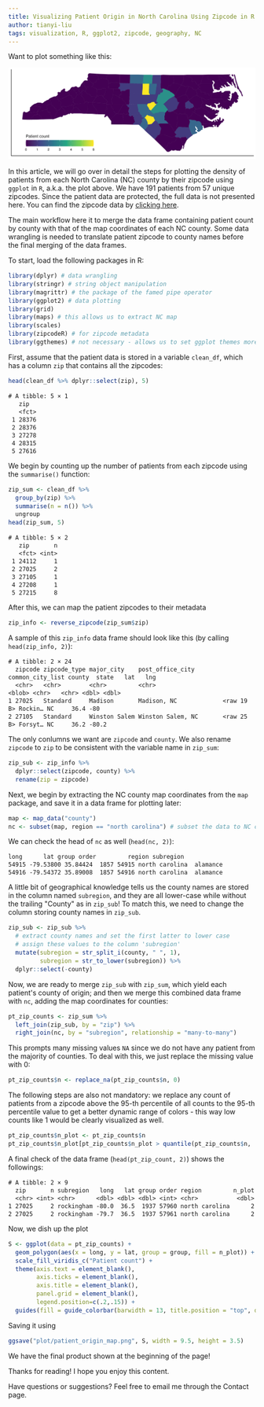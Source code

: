 ```yaml
---
title: Visualizing Patient Origin in North Carolina Using Zipcode in R
author: tianyi-liu
tags: visualization, R, ggplot2, zipcode, geography, NC
---
```


Want to plot something like this:

![Patient Count by NC County](/images/patient_origin_map.jpg)

In this article, we will go over in detail the steps for plotting the density of
patients from each North Carolina (NC) county by their zipcode using `ggplot` in
`R`, a.k.a. the plot above. We have 191 patients from 57 unique zipcodes.
Since the patient data are protected, the full data is not presented here. You can find the
zipcode data by [clicking here](https://docs.google.com/spreadsheets/d/1wZhaS7GGySFX62BjRGlKjSMf0AyekCGeiJEjaZaLUBA/edit?usp=sharing).

The main workflow here it to merge the data frame containing patient count by county with
that of the map coordinates of each NC county. Some data wrangling is needed to translate
patient zipcode to county names before the final merging of the data frames.

To start, load the following packages in R:
```R
library(dplyr) # data wrangling
library(stringr) # string object manipulation
library(magrittr) # the package of the famed pipe operator
library(ggplot2) # data plotting
library(grid)
library(maps) # this allows us to extract NC map
library(scales)
library(zipcodeR) # for zipcode metadata
library(ggthemes) # not necessary - allows us to set ggplot themes more easily
```

First, assume that the patient data is stored in a variable `clean_df`, which has a
column `zip` that contains all the zipcodes:
```R
head(clean_df %>% dplyr::select(zip), 5)
```
```
# A tibble: 5 × 1
   zip  
   <fct>
 1 28376
 2 28376
 3 27278
 4 28315
 5 27616
```
We begin by counting up the number of patients from each zipcode using the `summarise()`
function:
```R
zip_sum <- clean_df %>%
  group_by(zip) %>%
  summarise(n = n()) %>%
  ungroup
head(zip_sum, 5)
```
```
# A tibble: 5 × 2
   zip       n
   <fct> <int>
 1 24112     1
 2 27025     2
 3 27105     1
 4 27208     1
 5 27215     8
```
After this, we can map the patient zipcodes to their metadata
```R
zip_info <- reverse_zipcode(zip_sum$zip)
```
A sample of this `zip_info` data frame should look like this (by calling `head(zip_info, 2)`):
```
# A tibble: 2 × 24
  zipcode zipcode_type major_city    post_office_city  common_city_list county  state   lat   lng
  <chr>   <chr>        <chr>         <chr>                       <blob> <chr>   <chr> <dbl> <dbl>
1 27025   Standard     Madison       Madison, NC             <raw 19 B> Rockin… NC     36.4 -80  
2 27105   Standard     Winston Salem Winston Salem, NC       <raw 25 B> Forsyt… NC     36.2 -80.2
```
The only conlumns we want are `zipcode` and `county`. We also rename `zipcode` to `zip`
to be consistent with the variable name in `zip_sum`:
```R
zip_sub <- zip_info %>%
  dplyr::select(zipcode, county) %>%
  rename(zip = zipcode)
```

Next, we begin by extracting the NC county map coordinates from the `map` package,
and save it in a data frame for plotting later:
```R
map <- map_data("county")
nc <- subset(map, region == "north carolina") # subset the data to NC county coordinates
```
We can check the head of `nc` as well (`head(nc, 2)`):
```         
long      lat group order         region subregion
54915 -79.53800 35.84424  1857 54915 north carolina  alamance
54916 -79.54372 35.89008  1857 54916 north carolina  alamance
```
A little bit of geographical knowledge tells us the county names are stored in the column
named `subregion`, and they are all lower-case while without the trailing "County" as in `zip_sub`!
To match this, we need to change the column storing county names in `zip_sub`.
```R
zip_sub <- zip_sub %>%
  # extract county names and set the first latter to lower case
  # assign these values to the column 'subregion'
  mutate(subregion = str_split_i(county, " ", 1),
         subregion = str_to_lower(subregion)) %>%
  dplyr::select(-county)
```

Now, we are ready to merge `zip_sub` with `zip_sum`, which yield each patient's county of origin;
and then we merge this combined data frame with `nc`, adding the map coordinates for counties:
```R
pt_zip_counts <- zip_sum %>%
  left_join(zip_sub, by = "zip") %>%
  right_join(nc, by = "subregion", relationship = "many-to-many")
```
This prompts many missing values `NA` since we do not have any patient from the majority of counties.
To deal with this, we just replace the missing value with 0:
```R
pt_zip_counts$n <- replace_na(pt_zip_counts$n, 0)
```
The following steps are also not mandatory: we replace any count of patients from a zipcode
above the 95-th percentile of all counts to the 95-th percentile value to get a better dynamic range
of colors - this way low counts like 1 would be clearly visualized as well.
```R
pt_zip_counts$n_plot <- pt_zip_counts$n
pt_zip_counts$n_plot[pt_zip_counts$n_plot > quantile(pt_zip_counts$n, .95)] <- quantile(pt_zip_counts$n, .95)
```
A final check of the data frame (`head(pt_zip_count, 2)`) shows the followings:
```
# A tibble: 2 × 9
  zip       n subregion   long   lat group order region         n_plot
  <chr> <int> <chr>      <dbl> <dbl> <dbl> <int> <chr>           <dbl>
1 27025     2 rockingham -80.0  36.5  1937 57960 north carolina      2
2 27025     2 rockingham -79.7  36.5  1937 57961 north carolina      2
```

Now, we dish up the plot
```R
S <- ggplot(data = pt_zip_counts) +
  geom_polygon(aes(x = long, y = lat, group = group, fill = n_plot)) +
  scale_fill_viridis_c("Patient count") +
  theme(axis.text = element_blank(),
        axis.ticks = element_blank(),
        axis.title = element_blank(),
        panel.grid = element_blank(),
        legend.position=c(.2,.15)) +
  guides(fill = guide_colorbar(barwidth = 13, title.position = "top", direction = "horizontal"))
```
Saving it using
```R
ggsave("plot/patient_origin_map.png", S, width = 9.5, height = 3.5)
```
We have the final product shown at the beginning of the page!

Thanks for reading! I hope you enjoy this content.

Have questions or suggestions? Feel free to email me through the Contact page.
